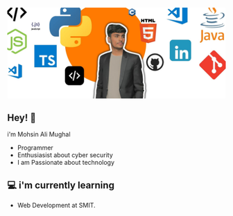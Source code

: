 ![my image](./image.jpg)

<!---
mohsinalimughal/mohsinalimughal is a ✨ special ✨ repository because its `README.md` (this file) appears on your GitHub profile.
You can click the Preview link to take a look at your changes.
--->
<h2> Hey! 👋 </h2>

i'm Mohsin Ali Mughal
- Programmer
- Enthusiasist about cyber security
- I am Passionate about technology


<h2> 💻 i'm currently learning</h2>

- Web Development at SMIT.

